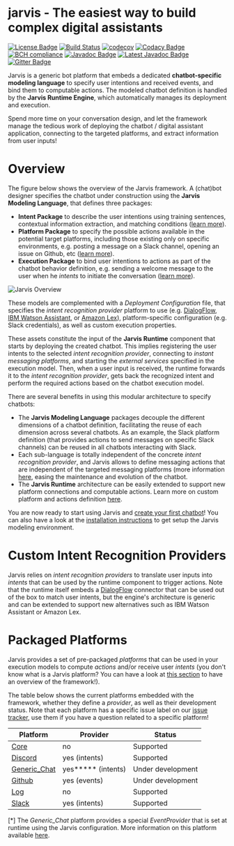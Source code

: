 jarvis - The easiest way to build complex digital assistants
======
[![License Badge](https://img.shields.io/badge/license-EPL%202.0-brightgreen.svg)](https://opensource.org/licenses/EPL-2.0)
[![Build Status](https://travis-ci.com/jarvis-bot-platform/jarvis.svg?branch=master)](https://travis-ci.com/jarvis-bot-platform/jarvis)
[![codecov](https://codecov.io/gh/jarvis-bot-platform/jarvis/branch/master/graph/badge.svg)](https://codecov.io/gh/jarvis-bot-platform/jarvis)
[![Codacy Badge](https://api.codacy.com/project/badge/Grade/4cdbb07fc78f4b0f9c3a5b5c254a4c2b)](https://www.codacy.com/app/gdaniel/jarvis?utm_source=github.com&amp;utm_medium=referral&amp;utm_content=jarvis-bot-platform/jarvis&amp;utm_campaign=Badge_Grade)
[![BCH compliance](https://bettercodehub.com/edge/badge/jarvis-bot-platform/jarvis?branch=master)](https://bettercodehub.com/)
[![Javadoc Badge](https://img.shields.io/badge/javadoc-v1.0.0-brightgreen.svg)](https://jarvis-bot-platform.github.io/jarvis-docs/releases/v1.0.0/doc/)
[![Latest Javadoc Badge](https://img.shields.io/badge/javadoc-latest-brightgreen.svg)](https://jarvis-bot-platform.github.io/jarvis-docs/releases/snapshot/doc/)
[![Gitter Badge](https://img.shields.io/badge/chat-on%20gitter-404040.svg)](https://gitter.im/jarvis-development/Lobby)

Jarvis is a generic bot platform that embeds a dedicated **chatbot-specific modeling language** to specify user intentions and received events, and bind them to computable actions. The modeled chatbot definition is handled by the **Jarvis Runtime Engine**, which automatically manages its deployment and execution.

Spend more time on your conversation design, and let the framework manage the tedious work of deploying the chatbot / digital assistant application, connecting to the targeted platforms, and extract information from user inputs!

# Overview

The figure below shows the overview of the Jarvis framework. A (chat)bot designer specifies the chatbot under construction using the **Jarvis Modeling Language**, that defines three packages:

- **Intent Package** to describe the user intentions using training sentences, contextual information extraction, and matching conditions ([learn more]()).
- **Platform Package** to specify the possible actions available in the potential target platforms, including those existing only on specific environments, e.g. posting a message on a Slack channel, opening an issue on Github, etc ([learn more]()).
- **Execution Package** to bind user intentions to actions as part of the chatbot behavior definition, e.g. sending a welcome message to the user when he *intents* to initiate the conversation ([learn more]()).

![Jarvis Overview](https://raw.githubusercontent.com/wiki/SOM-Research/jarvis/img/overview.png)

These models are complemented with a *Deployment Configuration* file, that specifies the *intent recognition provider* platform to use (e.g. [DialogFlow](https://dialogflow.com/), [IBM Watson Assistant](https://www.ibm.com/watson/ai-assistant/), or [Amazon Lex](https://aws.amazon.com/lex/)), platform-specific configuration (e.g. Slack credentials), as well as custom execution properties.

These assets constitute the input of the **Jarvis Runtime** component that starts by deploying the created chatbot. This implies registering the user intents to the selected *intent recognition provider*, connecting to *instant messaging platforms*, and starting the *external services* specified in the execution model. Then, when a user input is received, the runtime forwards it to the *intent recognition provider*, gets back the recognized intent and perform the required actions based on the chatbot execution model.

There are several benefits in using this modular architecture to specify chatbots:

- The **Jarvis Modeling Language**  packages decouple the different dimensions of a chatbot definition, facilitating the reuse of each dimension across several chatbots. As an example, the Slack platform definition (that provides actions to send messages on specific Slack channels) can be reused in all chatbots interacting with Slack.
- Each sub-language is totally independent of the concrete *intent recognition provider*, and Jarvis allows to define messaging actions that are independent of the targeted messaging platforms (more information [here](Generic_ChatPlatform), easing the maintenance and evolution of the chatbot.
- The **Jarvis Runtime** architecture can be easily extended to support new platform connections and computable actions.  Learn more on custom platform and actions definition [here]().

You are now ready to start using Jarvis and [create your first chatbot](https://github.com/jarvis-bot-platform/jarvis/wiki/Getting-Started)! You can also have a look at the [installation instructions](https://github.com/jarvis-bot-platform/jarvis/wiki/Installation) to get setup the Jarvis modeling environment. 

# Custom Intent Recognition Providers

Jarvis relies on *intent recognition providers* to translate user inputs into *intents* that can be used by the runtime component to trigger actions. Note that the runtime itself embeds a [DialogFlow](https://github.com/SOM-Research/jarvis/wiki/DialogFlow) connector that can be used out of the box to match user intents, but the engine's architecture is generic and can be extended to support new alternatives such as IBM Watson Assistant or Amazon Lex.

# Packaged Platforms

Jarvis provides a set of pre-packaged *platforms* that can be used in your execution models to compute *actions* and/or receive user *intents* (you don't know what is a Jarvis platform? You can have a look at [this section](Platform) to have an overview of the framework!).

The table below shows the current platforms embedded with the framework, whether they define a *provider*, as well as their development status. Note that each platform has a specific issue label on our [issue tracker](https://github.com/jarvis-bot-platform/jarvis/issues), use them if you have a question related to a specific platform!

| Platform                                       | Provider           | Status            |
| ---------------------------------------------- | ------------------ | ----------------- |
| [Core](https://github.com/SOM-Research/jarvis/wiki/CorePlatform)                 | no                 | Supported         |
| [Discord](https://github.com/SOM-Research/jarvis/wiki/DiscordPlatform)           | yes (intents)      | Supported         |
| [Generic_Chat](https://github.com/SOM-Research/jarvis/wiki/Generic_ChatPlatform) | yes***** (intents) | Under development |
| [Github](https://github.com/SOM-Research/jarvis/wiki/GithubPlatform)             | yes (events)       | Under development |
| [Log](https://github.com/SOM-Research/jarvis/wiki/LogPlatform)                | no                 | Supported         |
| [Slack](https://github.com/SOM-Research/jarvis/wiki/SlackPlatform)               | yes (intents)      | Supported         |

[*] The *Generic_Chat* platform provides a special *EventProvider* that is set at runtime using the Jarvis configuration. More information on this platform available [here](https://github.com/jarvis-bot-platform/jarvis/wiki/Generic_ChatPlatform.md).
